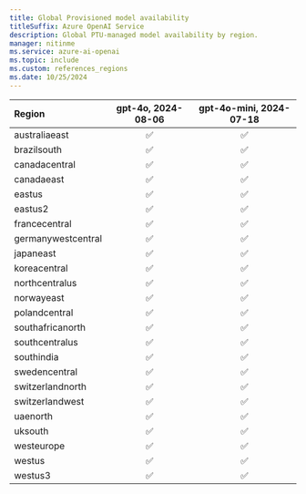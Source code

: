 ```yaml
---
title: Global Provisioned model availability
titleSuffix: Azure OpenAI Service
description: Global PTU-managed model availability by region.
manager: nitinme
ms.service: azure-ai-openai
ms.topic: include
ms.custom: references_regions
ms.date: 10/25/2024
---
```


| **Region**     | **gpt-4o**, **2024-08-06**   | **gpt-4o-mini**, **2024-07-18**   |
|:-------------------|:--------------------------:|:-------------------------------:|
| australiaeast      | ✅                       | ✅                            |
| brazilsouth        | ✅                       | ✅                            |
| canadacentral      | ✅                       | ✅                            |
| canadaeast         | ✅                       | ✅                            |
| eastus             | ✅                       | ✅                            |
| eastus2            | ✅                       | ✅                            |
| francecentral      | ✅                       | ✅                            |
| germanywestcentral | ✅                       | ✅                            |
| japaneast          | ✅                       | ✅                            |
| koreacentral       | ✅                       | ✅                            |
| northcentralus     | ✅                       | ✅                            |
| norwayeast         | ✅                       | ✅                            |
| polandcentral      | ✅                       | ✅                            |
| southafricanorth   | ✅                       | ✅                            |
| southcentralus     | ✅                       | ✅                            |
| southindia         | ✅                       | ✅                            |
| swedencentral      | ✅                       | ✅                            |
| switzerlandnorth   | ✅                       | ✅                            |
| switzerlandwest    | ✅                       | ✅                            |
| uaenorth           | ✅                       | ✅                            |
| uksouth            | ✅                       | ✅                            |
| westeurope         | ✅                       | ✅                            |
| westus             | ✅                       | ✅                            |
| westus3            | ✅                       | ✅                            |